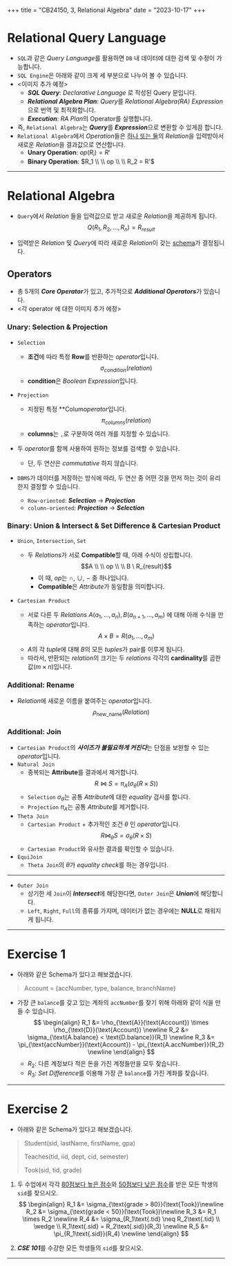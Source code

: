 +++
title = "CB24150, 3, Relational Algebra"
date = "2023-10-17"
+++

# Relational Query Language
- `SQL`과 같은 *Query Language*를 활용하면 `DB` 내 데이터에 대한 검색 및 수정이 가능합니다.
- `SQL Engine`은 아래와 같이 크게 세 부분으로 나누어 볼 수 있습니다.
- <이미지 추가 예정>
    - ***SQL Query***: *Declarative Language* 로 작성된 Query 문입니다.
    - ***Relational Algebra Plan***: *Query*를 *Relational Algebra(RA) Expression*으로 번역 및 최적화합니다.
    - ***Execution***: *RA Plan*의 Operator를 실행합니다.
- 즉, `Relational Algebra`는 ***Query***를 ***Expression***으로 변환할 수 있게끔 합니다.
- `Relational Algebra`에서 *Operation*들은 <u>하나 또는 둘</u>의 *Relation*을 입력받아서 새로운 *Relation*을 결과값으로 연산합니다.
    - **Unary Operation**: $op(R_i) = R'$
    - **Binary Operation**: $R_1 \\ \\ op \\ \\ R_2 = R'$

---

# Relational Algebra
- `Query`에서 *Relation* 들을 입력값으로 받고 새로운 *Relation*을 제공하게 됩니다.
$$Q(R_1, R_2, \dots, R_n) = R_{result}$$

- 입력받은 *Relation* 및 *Query*에 따라 새로운 *Relation*이 갖는 <u>schema</u>가 결정됩니다.

## Operators
- 총 5개의 ***Core Operator***가 있고,  추가적으로 ***Additional Operators***가 있습니다.
- <각 operator 에 대한 이미지 추가 에정>

### Unary: Selection & Projection
- `Selection`
    - **조건**에 따라 특정 **Row**를 반환하는 *operator*입니다.
    $$\sigma_{condition}(relation)$$
    - **condition**은 *Boolean Expression*입니다.

- `Projection`
    - 지정된 특정 **Colum*operator*입니다.
    $$\pi_{columns}(relation)$$
    - **columns**는 `,`로 구분하여 여러 개를 지정할 수 있습니다.

- 두 *operator*를 함께 사용하여 원하는 정보를 검색할 수 있습니다.
    - 단, 두 연산은 *commutative* 하지 않습니다.

- `DBMS`가 데이터를 저장하는 방식에 따라,  두 연산 중 어떤 것을 먼저 하는 것이 유리한지 결정할 수 있습니다.
    - `Row-oriented`: ***Selection*** $\rightarrow$ ***Projection***
    - `column-oriented`: ***Projection*** $\rightarrow$ ***Selection***

### Binary: Union & Intersect & Set Difference & Cartesian Product
- `Union`, `Intersection`, `Set`
    - 두 *Relations*가 서로 **Compatible**할 때,  아래 수식이 성립합니다.
    $$A \\ \\ op \\ \\ B \ R_{result}$$
        - 이 때,  $op$는 $\cap$, $\cup$, $-$ 중 하나입니다.
        - **Compatible**은 *Attribute*가 동일함을 의미합니다.

- `Cartesian Product`
    - 서로 다른 두 *Relations* $A(a_1, \dots, a_n), B(a_{n+1}, \dots, a_m)$ 에 대해 아래 수식을 만족하는 *operator*입니다.
    $$A \times B = R(a_1, \dots, a_m)$$
    - $A$의 각 *tuple*에 대해 $B$의 모든 *tuples*가 pair를 이루게 됩니다.
    - 따라서, 반환되는 *relation*의 크기는 두 *relations* 각각의 **cardinality**를 곱한 값($m \times n$)입니다.

### Additional: Rename
- *Relation*에 새로운 이름을 붙여주는 *operator*입니다.
$$\rho_{\text{new_name}}(Relation)$$

### Additional: Join
- `Cartesian Product`의 ***사이즈가 불필요하게 커진다***는 단점을 보완할 수 있는 *operator*입니다.
- `Natural Join`
    - 중복되는 **Attribute**를 결과에서 제거합니다.
    $$R \Join S = \pi_{A}(\sigma_{\theta}(R \times S))$$
    - `Selection` $\sigma_{\theta}$는 공통 *Attribute*에 대한 *equality* 검사를 합니다.
    - `Projection` $\pi_{A}$는 공통 *Attribute*를 제거합니다.
- `Theta Join`
    - `Cartesian Product` + 추가적인 조건 $\theta$ 인 *operator*입니다.
    $$R \Join_{\theta} S = \sigma_{\theta}(R \times S)$$
    - `Cartesian Product`와 유사한 결과를 확인할 수 있습니다.
- `EquiJoin`
    - `Theta Join`의 $\theta$가 *equality check*를 하는 경우입니다.
---
- `Outer Join`
    - 상기한 세 `Join`이 ***Intersect***에 해당한다면, `Outer Join`은 ***Union***에 해당합니다.
    - `Left`, `Right`, `Full`의 종류를 가지며, 데이터가 없는 경우에는 **NULL**로 채워지게 됩니다.

---

# Exercise 1
- 아래와 같은 Schema가 있다고 해보겠습니다.
> Account = {accNumber, type, balance, branchName}
- 가장 큰 `balance`를 갖고 있는 계좌의 `accNumber`를 찾기 위해 아래와 같이 식을 만들 수 있습니다.
$$
\begin{align}
R_1 &= \rho_{\text{A}}(\text{Account}) \times \rho_{\text{D}}(\text{Account}) \newline
R_2 &= \sigma_{\text{A.balance} < \text{D.balance}}(R_1) \newline
R_3 &= \pi_{\text{accNumber}}(\text{Account}) - \pi_{\text{A.accNumber}}(R_2) \newline
\end{align}
$$
    - $R_2$: 다른 계정보다 적은 돈을 가진 계정들만을 모두 찾습니다.
    - $R_3$: *Set Difference*를 이용해 가장 큰 `balance`를 가진 계좌를 찾습니다.

---

# Exercise 2
- 아래와 같은 Schema가 있다고 해보겠습니다.
> Student(sid, lastName, firstName, gpa)
> 
> Teaches(tid, iid, dept, cid, semester)
> 
> Took(sid, tid, grade)

1. 두 수업에서 각각 <u>80점보다 높은 점수</u>와 <u>50점보다 낮은 점수</u>를 받은 모든 학생의 `sid`를 찾으시오.
$$
\begin{align}
R_1 &= \sigma_{\text{grade > 80}}(\text{Took})\newline
R_2 &= \sigma_{\text{grade < 50}}(\text{Took})\newline
R_3 &= R_1 \times R_2 \newline
R_4 &= \sigma_{R_1\text{.tid} \neq R_2\text{.tid} \\ \wedge \\ R_1\text{.sid} = R_2\text{.sid}}(R_3) \newline
R_5 &= \pi_{R_1\text{.sid}}(R_4) \newline
\end{align}
$$

2. ***CSE 101***를 수강한 모든 학생들의 `sid`를 찾으시오.

---

